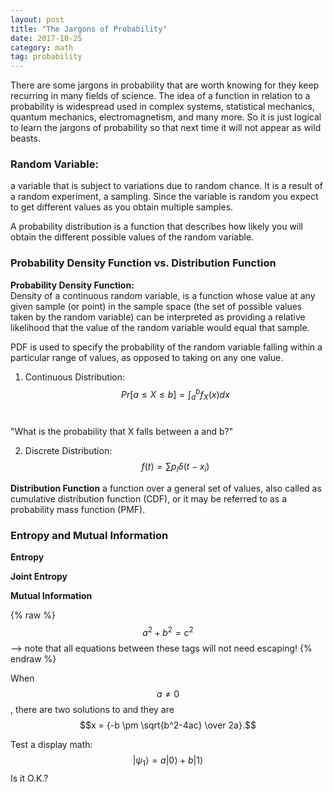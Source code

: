 ```yaml
---
layout: post
title: "The Jargons of Probability"
date: 2017-10-25
category: math 
tag: probability
---
```


There are some jargons in probability that are worth knowing for they keep recurring in many fields of science.
The idea of a function in relation to a probability is widespread used in complex systems, statistical mechanics, quantum mechanics, electromagnetism, and many more. So it is just logical to learn the jargons of probability so that next time it will not appear as wild beasts.

### Random Variable:
a variable that is subject to variations due to random chance. It is a result of a random experiment, a sampling. 
Since the variable is random you expect to get different values as you obtain multiple samples. 

A probability distribution is a function that describes how likely you will obtain the different possible values of the random variable.

### Probability Density Function vs. Distribution Function 
**Probability Density Function:** <br>
Density of a continuous random variable, is a function whose value at any given sample (or point) in the sample space (the set of possible values taken by the random variable) can be interpreted as providing a relative likelihood that the value of the random variable would equal that sample. 

PDF is used to specify the probability of the random variable falling within a particular range of values, as opposed to taking on any one value. 

1. Continuous Distribution: <br>
$$ Pr[a \leq X \leq b] = \int_a^b f_{X}(x) dx $$<br>

"What is the probability that X falls between a and b?"

2. Discrete Distribution:<br>
$$  f(t) = \sum p_i \delta (t - x_i) $$

**Distribution Function**
a function over a general set of values, also called as cumulative distribution function (CDF), or it may be referred to as a probability mass function (PMF).  


### Entropy and Mutual Information

**Entropy**

**Joint Entropy**

**Mutual Information**




{% raw %}
  $$a^2 + b^2 = c^2$$ --> note that all equations between these tags will not need escaping! 
 {% endraw %}



When $$a \ne 0$$, there are two solutions to and they are
$$x = {-b \pm \sqrt{b^2-4ac} \over 2a}.$$

Test a display math:
$$
   |\psi_1\rangle = a|0\rangle + b|1\rangle
$$
Is it O.K.?